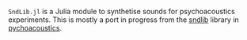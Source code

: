 ``SndLib.jl`` is a Julia module to synthetise sounds for psychoacoustics experiments. This is mostly a port in progress from the [sndlib](https://github.com/sam81/pychoacoustics/blob/master/pychoacoustics/sndlib.py) library in [pychoacoustics](https://github.com/sam81/pychoacoustics).

